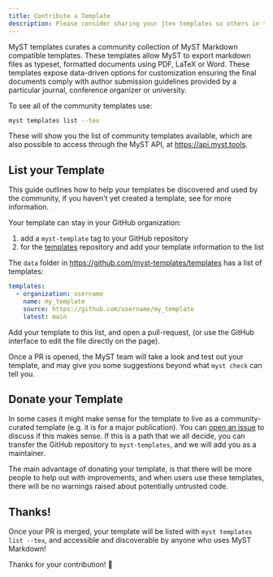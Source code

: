 ```yaml
---
title: Contribute a Template
description: Please consider sharing your jtex templates so others in the MyST community can make use of your work and potentially improve it. There is an API to list all templates, and when you contribute it, your template will show up in command line queries, like listing all `myst templates`.
---
```


MyST templates curates a community collection of MyST Markdown compatible templates. These templates allow MyST to export markdown files as typeset, formatted documents using PDF, LaTeX or Word. These templates expose data-driven options for customization ensuring the final documents comply with author submission guidelines provided by a particular journal, conference organizer or university.

To see all of the community templates use:

```bash
myst templates list --tex
```

These will show you the list of community templates available, which are also possible to access through the MyST API, at https://api.myst.tools.

## List your Template

This guide outlines how to help your templates be discovered and used by the community, if you haven't yet created a template, see [](./create-a-latex-template.md) for more information.

Your template can stay in your GitHub organization:

1. add a `myst-template` tag to your GitHub repository
2. for the [templates](https://github.com/myst-templates/templates) repository and add your template information to the list

The `data` folder in <https://github.com/myst-templates/templates> has a list of templates:

```yaml
templates:
  - organization: username
    name: my_template
    source: https://github.com/username/my_template
    latest: main
```

Add your template to this list, and open a pull-request, (or use the GitHub interface to edit the file directly on the page).

Once a PR is opened, the MyST team will take a look and test out your template, and may give you some suggestions beyond what `myst check` can tell you.

## Donate your Template

In some cases it might make sense for the template to live as a community-curated template (e.g. it is for a major publication). You can [open an issue](https://github.com/myst-templates/templates/issues) to discuss if this makes sense.
If this is a path that we all decide, you can transfer the GitHub repository to `myst-templates`, and we will add you as a maintainer.

The main advantage of donating your template, is that there will be more people to help out with improvements, and when users use these templates, there will be no warnings raised about potentially untrusted code.

## Thanks!

Once your PR is merged, your template will be listed with `myst templates list --tex`, and accessible and discoverable by anyone who uses MyST Markdown!

Thanks for your contribution! 💚
